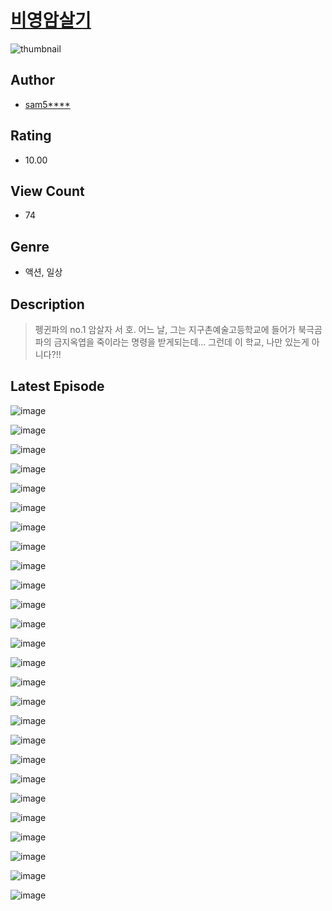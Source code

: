 # [비영암살기](https://comic.naver.com/challenge/list?titleId=810322)
![thumbnail](https://image-comic.pstatic.net/user_contents_data/challenge_comic/2023/05/23/351952/upload_7147266705414644321_480x623.jpeg)

## Author
- [sam5****](https://comic.naver.com/artistTitle?id=351952)

## Rating
- 10.00

## View Count
- 74

## Genre
- 액션, 일상

## Description
> 펭귄파의 no.1 암살자 서 호. 어느 날, 그는 지구촌예술고등학교에 들어가 북극곰파의 금지옥엽을 죽이라는 명령을 받게되는데... 그런데 이 학교, 나만 있는게 아니다?!!


## Latest Episode
![image](https://image-comic.pstatic.net/user_contents_data/challenge_comic/2023/05/23/351952/upload_7366031027878835301.jpeg)

![image](https://image-comic.pstatic.net/user_contents_data/challenge_comic/2023/05/23/351952/upload_3846413166828599393.jpeg)

![image](https://image-comic.pstatic.net/user_contents_data/challenge_comic/2023/05/23/351952/upload_7220505161300916581.jpeg)

![image](https://image-comic.pstatic.net/user_contents_data/challenge_comic/2023/05/23/351952/upload_7305232432892489782.jpeg)

![image](https://image-comic.pstatic.net/user_contents_data/challenge_comic/2023/05/23/351952/upload_3977303213575844920.jpeg)

![image](https://image-comic.pstatic.net/user_contents_data/challenge_comic/2023/05/23/351952/upload_3691088246468720948.jpeg)

![image](https://image-comic.pstatic.net/user_contents_data/challenge_comic/2023/05/23/351952/upload_3618467900780798257.jpeg)

![image](https://image-comic.pstatic.net/user_contents_data/challenge_comic/2023/05/23/351952/upload_4062918893968111157.jpeg)

![image](https://image-comic.pstatic.net/user_contents_data/challenge_comic/2023/05/23/351952/upload_7365981557693375331.jpeg)

![image](https://image-comic.pstatic.net/user_contents_data/challenge_comic/2023/05/23/351952/upload_7149241428264236897.jpeg)

![image](https://image-comic.pstatic.net/user_contents_data/challenge_comic/2023/05/23/351952/upload_3904677391036015412.jpeg)

![image](https://image-comic.pstatic.net/user_contents_data/challenge_comic/2023/05/23/351952/upload_3690757315678909282.jpeg)

![image](https://image-comic.pstatic.net/user_contents_data/challenge_comic/2023/05/23/351952/upload_3762531209279005238.jpeg)

![image](https://image-comic.pstatic.net/user_contents_data/challenge_comic/2023/05/23/351952/upload_7018123785465510197.jpeg)

![image](https://image-comic.pstatic.net/user_contents_data/challenge_comic/2023/05/23/351952/upload_7219944633692272483.jpeg)

![image](https://image-comic.pstatic.net/user_contents_data/challenge_comic/2023/05/23/351952/upload_7149292018016347746.jpeg)

![image](https://image-comic.pstatic.net/user_contents_data/challenge_comic/2023/05/23/351952/upload_7147273520805851440.jpeg)

![image](https://image-comic.pstatic.net/user_contents_data/challenge_comic/2023/05/23/351952/upload_4135541654132307001.jpeg)

![image](https://image-comic.pstatic.net/user_contents_data/challenge_comic/2023/05/23/351952/upload_3846748298043482468.jpeg)

![image](https://image-comic.pstatic.net/user_contents_data/challenge_comic/2023/05/23/351952/upload_7363494454539739959.jpeg)

![image](https://image-comic.pstatic.net/user_contents_data/challenge_comic/2023/05/23/351952/upload_7221913868399096675.jpeg)

![image](https://image-comic.pstatic.net/user_contents_data/challenge_comic/2023/05/23/351952/upload_7378641352457074737.jpeg)

![image](https://image-comic.pstatic.net/user_contents_data/challenge_comic/2023/05/23/351952/upload_3559362552997098289.jpeg)

![image](https://image-comic.pstatic.net/user_contents_data/challenge_comic/2023/05/23/351952/upload_7221864192820863289.jpeg)

![image](https://image-comic.pstatic.net/user_contents_data/challenge_comic/2023/05/23/351952/upload_3703760135896970808.jpeg)

![image](https://image-comic.pstatic.net/user_contents_data/challenge_comic/2023/05/23/351952/upload_7147275706860517174.jpeg)
